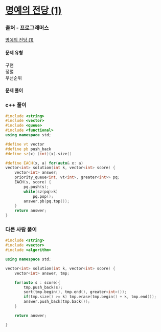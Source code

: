 # [명예의 전당 (1)](https://school.programmers.co.kr/learn/courses/30/lessons/138477)

### 출처 - 프로그래머스
[명예의 전당 (1)](https://school.programmers.co.kr/learn/courses/30/lessons/138477)

#### 문제 유형
구현  
정렬  
우선순위

#### 문제 풀이

### c++ 풀이
```c++
#include <string>
#include <vector>
#include <queue>
#include <functional>
using namespace std;

#define vt vector
#define pb push_back
#define sz(x) (int)(x).size()

#define EACH(x, a) for(auto& x: a)
vector<int> solution(int k, vector<int> score) {
    vector<int> answer;
    priority_queue<int, vt<int>, greater<int>> pq;
    EACH(s, score) {
        pq.push(s);
        while(sz(pq)>k)
            pq.pop();
        answer.pb(pq.top());
    }
    return answer;
}
```

### 다른 사람 풀이
```c++
#include <string>
#include <vector>
#include <algorithm>

using namespace std;

vector<int> solution(int k, vector<int> score) {
    vector<int> answer, tmp;

    for(auto s : score){
        tmp.push_back(s);
        sort(tmp.begin(), tmp.end(), greater<int>());
        if(tmp.size() >= k) tmp.erase(tmp.begin() + k, tmp.end());
        answer.push_back(tmp.back());
    }

    return answer;

}
```